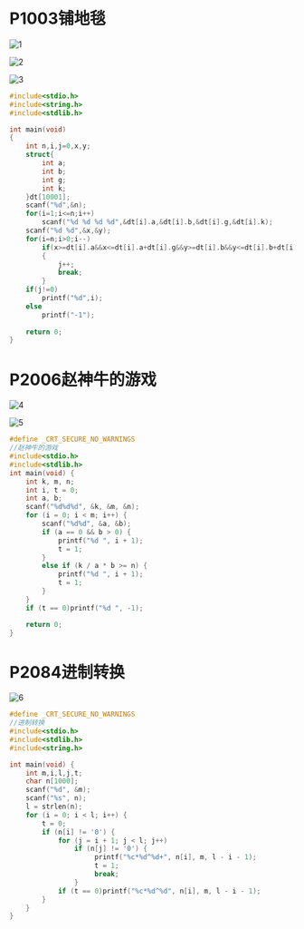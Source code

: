 # P1003铺地毯

![1](https://github.com/user-attachments/assets/09f6f32b-4e5d-48be-af50-0d2c3506a274)

![2](https://github.com/user-attachments/assets/9f62058e-bd9e-4b12-b435-e3145675624a)

![3](https://github.com/user-attachments/assets/6114a61f-a7aa-4cb4-85e6-d1dbdc2577fc)

```c
#include<stdio.h>
#include<string.h>
#include<stdlib.h>

int main(void)
{
	int n,i,j=0,x,y;
	struct{
		int a;
		int b;
		int g;
		int k;
	}dt[10001];
	scanf("%d",&n);
	for(i=1;i<=n;i++)
		scanf("%d %d %d %d",&dt[i].a,&dt[i].b,&dt[i].g,&dt[i].k);
	scanf("%d %d",&x,&y);
	for(i=n;i>0;i--)
		if(x>=dt[i].a&&x<=dt[i].a+dt[i].g&&y>=dt[i].b&&y<=dt[i].b+dt[i].k)
		{
			j++;
			break;
		}
	if(j!=0)
		printf("%d",i);
	else
		printf("-1");
	
	return 0;
}
```

# P2006赵神牛的游戏

![4](https://github.com/user-attachments/assets/e5eb2c67-8346-4c01-83a8-465785cf0882)

![5](https://github.com/user-attachments/assets/de61d81c-8f59-4252-9896-43ba17d58572)

```c
#define _CRT_SECURE_NO_WARNINGS
//赵神牛的游戏
#include<stdio.h>
#include<stdlib.h>
int main(void) {
    int k, m, n;
    int i, t = 0;
    int a, b;
    scanf("%d%d%d", &k, &m, &n);
    for (i = 0; i < m; i++) {
        scanf("%d%d", &a, &b);
        if (a == 0 && b > 0) {
            printf("%d ", i + 1);
            t = 1;
        }
        else if (k / a * b >= n) {
            printf("%d ", i + 1);
            t = 1;
        }
    }
    if (t == 0)printf("%d ", -1);

    return 0;
}
```

# P2084进制转换

![6](https://github.com/user-attachments/assets/c12e669b-3e63-40e9-8ae8-8875c587b027)

```c
#define _CRT_SECURE_NO_WARNINGS
//进制转换
#include<stdio.h>
#include<stdlib.h>
#include<string.h>

int main(void) {
	int m,i,l,j,t;
	char n[1000];
	scanf("%d", &m);
	scanf("%s", n);
	l = strlen(n);
	for (i = 0; i < l; i++) {
		t = 0;
		if (n[i] != '0') {
			for (j = i + 1; j < l; j++)
				if (n[j] != '0') { 
					 printf("%c*%d^%d+", n[i], m, l - i - 1);
					 t = 1;
					 break;
				}
			if (t == 0)printf("%c*%d^%d", n[i], m, l - i - 1);
		}
	}
}
```